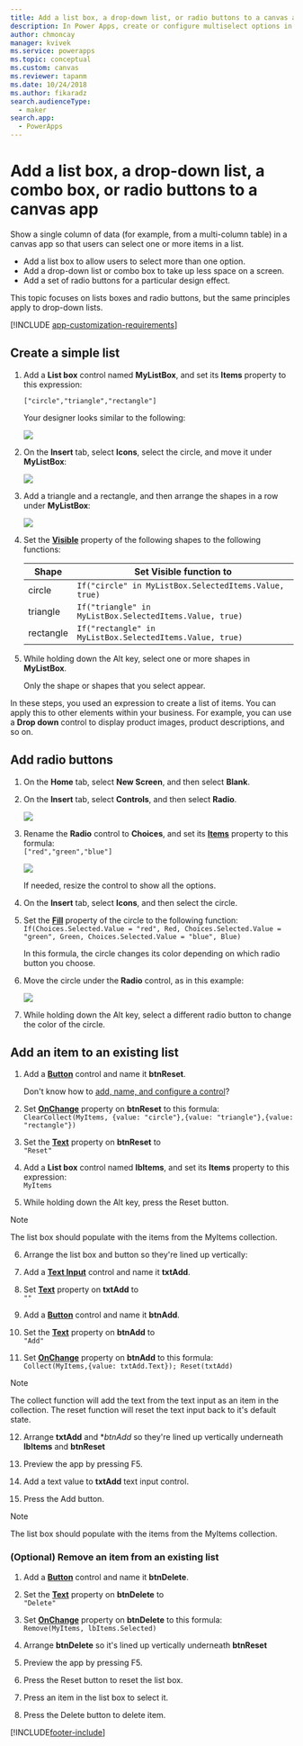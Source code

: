 ```yaml
---
title: Add a list box, a drop-down list, or radio buttons to a canvas app | Microsoft Docs
description: In Power Apps, create or configure multiselect options in a canvas app
author: chmoncay
manager: kvivek
ms.service: powerapps
ms.topic: conceptual
ms.custom: canvas
ms.reviewer: tapanm
ms.date: 10/24/2018
ms.author: fikaradz
search.audienceType: 
  - maker
search.app: 
  - PowerApps
---
```

# Add a list box, a drop-down list, a combo box, or radio buttons to a canvas app

Show a single column of data (for example, from a multi-column table) in a canvas app so that users can select one or more items in a list.

- Add a list box to allow users to select more than one option.
- Add a drop-down list or combo box to take up less space on a screen.
- Add a set of radio buttons for a particular design effect.

This topic focuses on lists boxes and radio buttons, but the same principles apply to drop-down lists.

[!INCLUDE [app-customization-requirements](../../includes/app-customization-requirements.md)]

## Create a simple list

1. Add a **List box** control named **MyListBox**, and set its **Items** property to this expression:

    ```["circle","triangle","rectangle"]```  <br/>

    Your designer looks similar to the following:

    ![][4]

4. On the **Insert** tab, select **Icons**, select the circle, and move it under **MyListBox**:

    ![][5]  

5. Add a triangle and a rectangle, and then arrange the shapes in a row under **MyListBox**:

    ![][6]  

6. Set the **[Visible](controls/properties-core.md)** property of the following shapes to the following functions:  

   | Shape | Set Visible function to |
   | --- | --- |
   | circle |```If("circle" in MyListBox.SelectedItems.Value, true)``` |
   | triangle |```If("triangle" in MyListBox.SelectedItems.Value, true)``` |
   | rectangle |```If("rectangle" in MyListBox.SelectedItems.Value, true)``` |

7. While holding down the Alt key, select one or more shapes in **MyListBox**.

    Only the shape or shapes that you select appear.

In these steps, you used an expression to create a list of items. You can apply this to other elements within your business. For example, you can use a **Drop down** control to display product images, product descriptions, and so on.

## Add radio buttons
1. On the **Home** tab, select **New Screen**, and then select **Blank**.

2. On the **Insert** tab, select **Controls**, and then select **Radio**.

    ![][10]  

3. Rename the **Radio** control to **Choices**, and set its **[Items](controls/properties-core.md)** property to this formula:  
   ```["red","green","blue"]```  <br/>

    ![][12]  

    If needed, resize the control to show all the options.

4. On the **Insert** tab, select **Icons**, and then select the circle.

5. Set the **[Fill](controls/properties-color-border.md)** property of the circle to the following function:  
   ```If(Choices.Selected.Value = "red", Red, Choices.Selected.Value = "green", Green, Choices.Selected.Value = "blue", Blue)```  

    In this formula, the circle changes its color depending on which radio button you choose.

6. Move the circle under the **Radio** control, as in this example:

    ![][14]  

7. While holding down the Alt key, select a different radio button to change the color of the circle.

[1]: ./media/add-list-box-drop-down-list-radio-button/preview.png
[2]: ./media/add-list-box-drop-down-list-radio-button/listbox.png
[3]: ./media/add-list-box-drop-down-list-radio-button/renamelistbox.png
[4]: ./media/add-list-box-drop-down-list-radio-button/itemslistbox.png
[5]: ./media/add-list-box-drop-down-list-radio-button/circle.png
[6]: ./media/add-list-box-drop-down-list-radio-button/allshapes.png
[10]: ./media/add-list-box-drop-down-list-radio-button/radiobutton.png
[12]: ./media/add-list-box-drop-down-list-radio-button/itemsradio.png
[14]: ./media/add-list-box-drop-down-list-radio-button/radiocircle.png
[15]: ./media/add-list-box-drop-down-list-radio-button/dropdown.png

## Add an item to an existing list

1. Add a **[Button](control-button.md)** control and name it **btnReset**.

   Don't know how to [add, name, and configure a control](../add-configure-controls.md)?
   
2. Set **[OnChange](properties-core.md)** property on **btnReset** to this formula:
   <br>`ClearCollect(MyItems, {value: "circle"},{value: "triangle"},{value: "rectangle"})`
   
3. Set the **[Text](properties-core.md)** property on **btnReset** to 
   <br>`"Reset"`

4. Add a **List box** control named **lbItems**, and set its **Items** property to this expression:
   <br/> `MyItems`

5. While holding down the Alt key, press the Reset button.

> [!NOTE]
> The list box should populate with the items from the MyItems collection.

6. Arrange the list box and button so they're lined up vertically:

[1]: ./media/add-list-box-drop-down-list-radio-button/listboxbutton.png

7. Add a **[Text Input](control-text-input.md)** control and name it **txtAdd**.

8. Set **[Text](properties-core.md)** property on **txtAdd** to
   <br>`""`

9. Add a **[Button](control-button.md)** control and name it **btnAdd**.

10. Set the **[Text](properties-core.md)** property on **btnAdd** to
   <br>`"Add"`

11. Set **[OnChange](properties-core.md)** property on **btnAdd** to this formula:
   <br>`Collect(MyItems,{value: txtAdd.Text}); Reset(txtAdd)`

> [!NOTE]
> The collect function will add the text from the text input as an item in the collection.
> The reset function will reset the text input back to it's default state.

12. Arrange **txtAdd** and **btnAdd* so they're lined up vertically underneath **lbItems** and **btnReset**

[1]: ./media/add-list-box-drop-down-list-radio-button/allcontrolsbeforeadd.png

13. Preview the app by pressing F5.

14. Add a text value to **txtAdd** text input control.

[1]: ./media/add-list-box-drop-down-list-radio-button/allcontrolstextentered.png

15. Press the Add button.

> [!NOTE]
> The list box should populate with the items from the MyItems collection.

### (Optional) Remove an item from an existing list

1. Add a **[Button](control-button.md)** control and name it **btnDelete**.

2. Set the **[Text](properties-core.md)** property on **btnDelete** to
   <br>`"Delete"`

3. Set **[OnChange](properties-core.md)** property on **btnDelete** to this formula:
   <br>`Remove(MyItems, lbItems.Selected)`

4. Arrange **btnDelete** so it's lined up vertically underneath **btnReset**

[1]: ./media/add-list-box-drop-down-list-radio-button/allcontrolsdeletebutton.png

5. Preview the app by pressing F5.

6. Press the Reset button to reset the list box.

7. Press an item in the list box to select it.

[1]: ./media/add-list-box-drop-down-list-radio-button/allcontrolsdeleteselected.png

8. Press the Delete button to delete item.

[1]: ./media/add-list-box-drop-down-list-radio-button/allcontrolsafterdelete.png


[!INCLUDE[footer-include](../../includes/footer-banner.md)]
